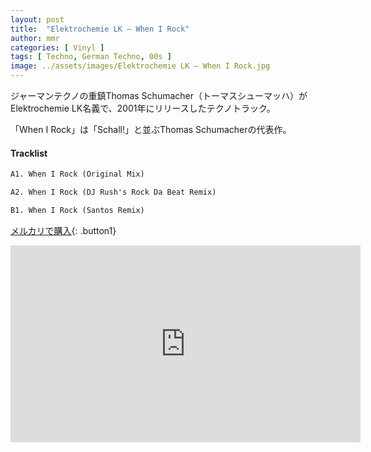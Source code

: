 ```yaml
---
layout: post
title:  "Elektrochemie LK – When I Rock"
author: mmr
categories: [ Vinyl ]
tags: [ Techno, German Techno, 00s ]
image: ../assets/images/Elektrochemie LK – When I Rock.jpg
---
```


ジャーマンテクノの重鎮Thomas Schumacher（トーマスシューマッハ）がElektrochemie LK名義で、2001年にリリースしたテクノトラック。

「When I Rock」は「Schall!」と並ぶThomas Schumacherの代表作。

#### Tracklist
```md
A1. When I Rock (Original Mix)

A2. When I Rock (DJ Rush's Rock Da Beat Remix) 

B1. When I Rock (Santos Remix) 
```

[メルカリで購入](https://jp.mercari.com/item/m37743482457?afid=6142608987){: .button1}


<iframe width="560" height="315" src="https://www.youtube.com/embed/2tYr7taCzTE?si=wX4h6NziLGd7He8m" title="YouTube video player" frameborder="0" allow="accelerometer; autoplay; clipboard-write; encrypted-media; gyroscope; picture-in-picture; web-share" referrerpolicy="strict-origin-when-cross-origin" allowfullscreen></iframe>